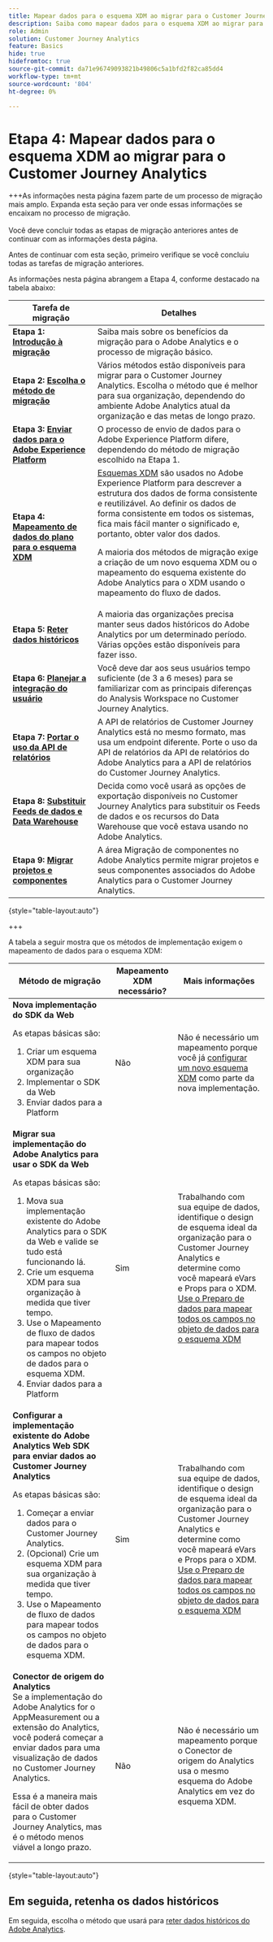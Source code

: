 ```yaml
---
title: Mapear dados para o esquema XDM ao migrar para o Customer Journey Analytics
description: Saiba como mapear dados para o esquema XDM ao migrar para o Customer Journey Analytics
role: Admin
solution: Customer Journey Analytics
feature: Basics
hide: true
hidefromtoc: true
source-git-commit: da71e96749093821b49806c5a1bfd2f82ca85dd4
workflow-type: tm+mt
source-wordcount: '804'
ht-degree: 0%

---
```


# Etapa 4: Mapear dados para o esquema XDM ao migrar para o Customer Journey Analytics

+++As informações nesta página fazem parte de um processo de migração mais amplo. Expanda esta seção para ver onde essas informações se encaixam no processo de migração. </br></br>Você deve concluir todas as etapas de migração anteriores antes de continuar com as informações desta página.

Antes de continuar com esta seção, primeiro verifique se você concluiu todas as tarefas de migração anteriores.

As informações nesta página abrangem a Etapa 4, conforme destacado na tabela abaixo:

| Tarefa de migração | Detalhes |
|---------|----------|
| **Etapa 1: [Introdução à migração](/help/getting-started/cja-migration/cja-migration-getstarted.md)** | Saiba mais sobre os benefícios da migração para o Adobe Analytics e o processo de migração básico. |
| **Etapa 2: [Escolha o método de migração](/help/getting-started/cja-migration/cja-migration-method.md)** | Vários métodos estão disponíveis para migrar para o Customer Journey Analytics. Escolha o método que é melhor para sua organização, dependendo do ambiente Adobe Analytics atual da organização e das metas de longo prazo. |
| **Etapa 3: [Enviar dados para o Adobe Experience Platform](/help/getting-started/cja-migration/cja-migration-send-to-platform.md)** | O processo de envio de dados para o Adobe Experience Platform difere, dependendo do método de migração escolhido na Etapa 1. |
| <span class="preview">**Etapa 4: [Mapeamento de dados do plano para o esquema XDM](/help/getting-started/cja-migration/cja-migration-xdm.md)**</span> | <span class="preview">[Esquemas XDM](https://experienceleague.adobe.com/en/docs/experience-platform/xdm/home#xdm-schemas) são usados no Adobe Experience Platform para descrever a estrutura dos dados de forma consistente e reutilizável. Ao definir os dados de forma consistente em todos os sistemas, fica mais fácil manter o significado e, portanto, obter valor dos dados.<p>A maioria dos métodos de migração exige a criação de um novo esquema XDM ou o mapeamento do esquema existente do Adobe Analytics para o XDM usando o mapeamento do fluxo de dados.</p></span> |
| **Etapa 5: [Reter dados históricos](/help/getting-started/cja-migration/cja-migration-historical-data.md)** | A maioria das organizações precisa manter seus dados históricos do Adobe Analytics por um determinado período. Várias opções estão disponíveis para fazer isso. |
| **Etapa 6: [Planejar a integração do usuário](/help/getting-started/cja-migration/cja-migration-onboarding.md)** | Você deve dar aos seus usuários tempo suficiente (de 3 a 6 meses) para se familiarizar com as principais diferenças do Analysis Workspace no Customer Journey Analytics. |
| **Etapa 7: [Portar o uso da API de relatórios](/help/getting-started/cja-migration/cja-migration-api.md)** | A API de relatórios de Customer Journey Analytics está no mesmo formato, mas usa um endpoint diferente. Porte o uso da API de relatórios da API de relatórios do Adobe Analytics para a API de relatórios do Customer Journey Analytics. |
| **Etapa 8: [Substituir Feeds de dados e Data Warehouse](/help/getting-started/cja-migration/cja-migration-export-options.md)** | Decida como você usará as opções de exportação disponíveis no Customer Journey Analytics para substituir os Feeds de dados e os recursos do Data Warehouse que você estava usando no Adobe Analytics. |
| **Etapa 9: [Migrar projetos e componentes](/help/getting-started/cja-migration/cja-migration-projects.md)** | A área Migração de componentes no Adobe Analytics permite migrar projetos e seus componentes associados do Adobe Analytics para o Customer Journey Analytics. |

{style="table-layout:auto"}

+++

A tabela a seguir mostra que os métodos de implementação exigem o mapeamento de dados para o esquema XDM:


| Método de migração | Mapeamento XDM necessário? | Mais informações |
|---------|----------|---------|
| **Nova implementação do SDK da Web**<p>As etapas básicas são:</p><ol><li>Criar um esquema XDM para sua organização</li><li>Implementar o SDK da Web</li><li>Enviar dados para a Platform</li></ol> | Não | Não é necessário um mapeamento porque você já [configurar um novo esquema XDM](https://experienceleague.adobe.com/en/docs/analytics-platform/using/cja-data-ingestion/ingest-use-guides/edge-network/aepwebsdk#set-up-a-schema) como parte da nova implementação. |
| **Migrar sua implementação do Adobe Analytics para usar o SDK da Web**<p>As etapas básicas são:</p><ol><li>Mova sua implementação existente do Adobe Analytics para o SDK da Web e valide se tudo está funcionando lá.</li><li>Crie um esquema XDM para sua organização à medida que tiver tempo.</li><li>Use o Mapeamento de fluxo de dados para mapear todos os campos no objeto de dados para o esquema XDM.</li><li>Enviar dados para a Platform</li></ol> | Sim | Trabalhando com sua equipe de dados, identifique o design de esquema ideal da organização para o Customer Journey Analytics e determine como você mapeará eVars e Props para o XDM.</br>[Use o Preparo de dados para mapear todos os campos no objeto de dados para o esquema XDM](https://experienceleague.adobe.com/en/docs/experience-platform/data-prep/home) |
| **Configurar a implementação existente do Adobe Analytics Web SDK para enviar dados ao Customer Journey Analytics**<p>As etapas básicas são:</p><ol><li>Começar a enviar dados para o Customer Journey Analytics.<!-- What's involved here? Just point it at CJA? --></li><li>(Opcional) Crie um esquema XDM para sua organização à medida que tiver tempo.</li><li>Use o Mapeamento de fluxo de dados para mapear todos os campos no objeto de dados para o esquema XDM.</li></ol> | Sim | Trabalhando com sua equipe de dados, identifique o design de esquema ideal da organização para o Customer Journey Analytics e determine como você mapeará eVars e Props para o XDM.</br>[Use o Preparo de dados para mapear todos os campos no objeto de dados para o esquema XDM](https://experienceleague.adobe.com/en/docs/experience-platform/data-prep/home) |
| **Conector de origem do Analytics**</br> Se a implementação do Adobe Analytics for o AppMeasurement ou a extensão do Analytics, você poderá começar a enviar dados para uma visualização de dados no Customer Journey Analytics.<p>Essa é a maneira mais fácil de obter dados para o Customer Journey Analytics, mas é o método menos viável a longo prazo.</p> | Não | Não é necessário um mapeamento porque o Conector de origem do Analytics usa o mesmo esquema do Adobe Analytics em vez do esquema XDM. |

{style="table-layout:auto"}

<!-- Does it benefit the customer to do this all at the same time if they're using multiple AEP apps? If so, have multiple sections like this. Or can they do CJA first and AJO later?

### Plan data mapping for Customer Journey Analytics


### Plan data mapping for Customer Journey analytics and other Adobe Experience platform applications

-->

## Em seguida, retenha os dados históricos

Em seguida, escolha o método que usará para [reter dados históricos do Adobe Analytics](/help/getting-started/cja-migration/cja-migration-historical-data.md).
